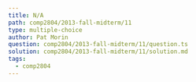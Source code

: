 ```yaml
---
title: N/A
path: comp2804/2013-fall-midterm/11
type: multiple-choice
author: Pat Morin
question: comp2804/2013-fall-midterm/11/question.ts
solution: comp2804/2013-fall-midterm/11/solution.md
tags:
  - comp2804
---
```

